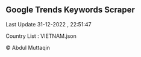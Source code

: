 

## Google Trends Keywords Scraper 
 
Last Update 31-12-2022 , 22:51:47

Country List :
VIETNAM.json



© Abdul Muttaqin 
